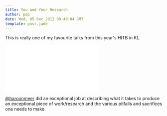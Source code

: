 ```yaml
---
title: You and Your Research
author: pdp
date: Wed, 05 Dec 2012 00:40:04 GMT
template: post.jade
---
```


This is really one of my favourite talks from this year's HITB in KL.

<iframe class="video" src="//www.youtube.com/embed/JoVx_-bM8Tg" frameborder="0" allowfullscreen></iframe>

[@haroonmeer](https://twitter.com/haroonmeer) did an exceptional job at describing what it takes to produce an exceptional piece of work/research and the various pitfalls and sacrifices one needs to make.
